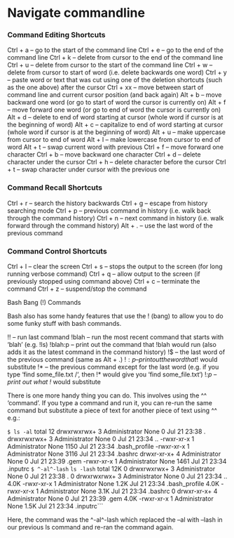 # Navigate commandline
### Command Editing Shortcuts

  Ctrl + a – go to the start of the command line
  Ctrl + e – go to the end of the command line
  Ctrl + k – delete from cursor to the end of the command line
  Ctrl + u – delete from cursor to the start of the command line
  Ctrl + w – delete from cursor to start of word (i.e. delete backwards one word)
  Ctrl + y – paste word or text that was cut using one of the deletion shortcuts (such as the one above) after the cursor
  Ctrl + xx – move between start of command line and current cursor position (and back again)
  Alt + b – move backward one word (or go to start of word the cursor is currently on)
  Alt + f – move forward one word (or go to end of word the cursor is currently on)
  Alt + d – delete to end of word starting at cursor (whole word if cursor is at the beginning of word)
  Alt + c – capitalize to end of word starting at cursor (whole word if cursor is at the beginning of word)
  Alt + u – make uppercase from cursor to end of word
  Alt + l – make lowercase from cursor to end of word
  Alt + t – swap current word with previous
  Ctrl + f – move forward one character
  Ctrl + b – move backward one character
  Ctrl + d – delete character under the cursor
  Ctrl + h – delete character before the cursor
  Ctrl + t – swap character under cursor with the previous one

### Command Recall Shortcuts

  Ctrl + r – search the history backwards
  Ctrl + g – escape from history searching mode
  Ctrl + p – previous command in history (i.e. walk back through the command history)
  Ctrl + n – next command in history (i.e. walk forward through the command history)
  Alt + . – use the last word of the previous command

### Command Control Shortcuts

  Ctrl + l – clear the screen
  Ctrl + s – stops the output to the screen (for long running verbose command)
  Ctrl + q – allow output to the screen (if previously stopped using command above)
  Ctrl + c – terminate the command
  Ctrl + z – suspend/stop the command

Bash Bang (!) Commands

Bash also has some handy features that use the ! (bang) to allow you to do some funky stuff with bash commands.

  !! – run last command
  !blah – run the most recent command that starts with ‘blah’ (e.g. !ls)
  !blah:p – print out the command that !blah would run (also adds it as the latest command in the command history)
  !$ – the last word of the previous command (same as Alt + .)
  !$:p – print out the word that !$ would substitute
  !* – the previous command except for the last word (e.g. if you type ‘find some_file.txt /‘, then !* would give you ‘find some_file.txt‘)
  !*:p – print out what !* would substitute

There is one more handy thing you can do. This involves using the ^^ ‘command’. If you type a command and run it, you can re-run the same command but substitute a piece of text for another piece of text using ^^ e.g.:

```$ ls -al```
  total 12
  drwxrwxrwx+ 3 Administrator None    0 Jul 21 23:38 .
  drwxrwxrwx+ 3 Administrator None    0 Jul 21 23:34 ..
  -rwxr-xr-x  1 Administrator None 1150 Jul 21 23:34 .bash_profile
  -rwxr-xr-x  1 Administrator None 3116 Jul 21 23:34 .bashrc
  drwxr-xr-x+ 4 Administrator None    0 Jul 21 23:39 .gem
  -rwxr-xr-x  1 Administrator None 1461 Jul 21 23:34 .inputrc
```$ ^-al^-lash```
```ls -lash```
  total 12K
  0 drwxrwxrwx+ 3 Administrator None    0 Jul 21 23:38 .
  0 drwxrwxrwx+ 3 Administrator None    0 Jul 21 23:34 ..
  4.0K -rwxr-xr-x  1 Administrator None 1.2K Jul 21 23:34 .bash_profile
  4.0K -rwxr-xr-x  1 Administrator None 3.1K Jul 21 23:34 .bashrc
  0 drwxr-xr-x+ 4 Administrator None    0 Jul 21 23:39 .gem
  4.0K -rwxr-xr-x  1 Administrator None 1.5K Jul 21 23:34 .inputrc```


Here, the command was the ^-al^-lash which replaced the –al with –lash in our previous ls command and re-ran the command again.
